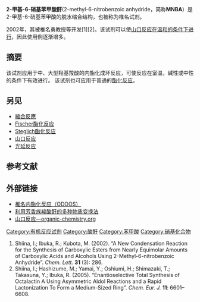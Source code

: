 **2-甲基-6-硝基苯甲酸酐**(2-methyl-6-nitrobenzoic
anhydride，简称**MNBA**）是2-甲基-6-硝基苯甲酸的脱水缩合结构，也被称为椎名试剂。

2002年，其被椎名勇教授等开发\[1\]\[2\]。该试剂可以使[山口反应在温和的条件下进行](../Page/山口反应.md "wikilink")，因此使用例逐渐增多。

## 摘要

该试剂应用于中、大型羟基羧酸的内酯化成环反应，可使反应在室温，碱性或中性的条件下有效进行。
该试剂也可应用于普通的[酯化反应](../Page/酯化反应.md "wikilink")。

## 另见

  - [縮合反應](../Page/縮合反應.md "wikilink")
  - [Fischer酯化反应](https://zh.wikipedia.org/wiki/Fischer酯化反应 "wikilink")
  - [Steglich酯化反应](../Page/Steglich酯化反应.md "wikilink")
  - [山口反应](../Page/山口反应.md "wikilink")
  - [光延反应](../Page/光延反应.md "wikilink")

## 参考文献

## 外部链接

  - [椎名内酯化反应（ODOOS）](http://www.chem-station.com/odos/2009/09/-shiina-macrolactonization.html)
  - [利用芳香族羧酸酐的多种物质变换法](http://www.tokyokasei.co.jp/tcimail/backnumber/article/144dr.pdf)
  - [山口反应—organic-chemistry.org](http://www.organic-chemistry.org/namedreactions/yamaguchi-esterification.shtm)

[Category:有机反应试剂](https://zh.wikipedia.org/wiki/Category:有机反应试剂 "wikilink")
[Category:酸酐](https://zh.wikipedia.org/wiki/Category:酸酐 "wikilink")
[Category:苯甲酸](https://zh.wikipedia.org/wiki/Category:苯甲酸 "wikilink")
[Category:硝基化合物](https://zh.wikipedia.org/wiki/Category:硝基化合物 "wikilink")

1.  Shiina, I.; Ibuka, R.; Kubota, M. (2002). “A New Condensation
    Reaction for the Synthesis of Carboxylic Esters from Nearly
    Equimolar Amounts of Carboxylic Acids and Alcohols Using
    2-Methyl-6-nitrobenzoic Anhydride”. *Chem. Lett.* **31** (3): 286.
2.  Shiina, I.; Hashizume, M.; Yamai, Y.; Oshiumi, H.; Shimazaki, T.;
    Takasuna, Y.; Ibuka, R. (2005). “Enantioselective Total Synthesis of
    Octalactin A Using Asymmetric Aldol Reactions and a Rapid
    Lactonization To Form a Medium-Sized Ring”. *Chem. Eur. J.* **11**:
    6601–6608.